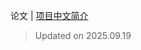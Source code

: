 论文 | [项目中文简介](https://github.com/LJoson/arXiv_daily/blob/main/README_zh-CN.md)

> Updated on 2025.09.19

